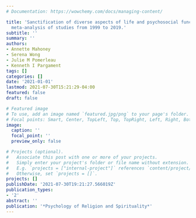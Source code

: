 ```yaml
---
# Documentation: https://wowchemy.com/docs/managing-content/

title: 'Sanctification of diverse aspects of life and psychosocial functioning: A
  meta-analysis of studies from 1999 to 2019.'
subtitle: ''
summary: ''
authors:
- Annette Mahoney
- Serena Wong
- Julie M Pomerleau
- Kenneth I Pargament
tags: []
categories: []
date: '2021-01-01'
lastmod: 2021-07-30T15:21:29-04:00
featured: false
draft: false

# Featured image
# To use, add an image named `featured.jpg/png` to your page's folder.
# Focal points: Smart, Center, TopLeft, Top, TopRight, Left, Right, BottomLeft, Bottom, BottomRight.
image:
  caption: ''
  focal_point: ''
  preview_only: false

# Projects (optional).
#   Associate this post with one or more of your projects.
#   Simply enter your project's folder or file name without extension.
#   E.g. `projects = ["internal-project"]` references `content/project/deep-learning/index.md`.
#   Otherwise, set `projects = []`.
projects: []
publishDate: '2021-07-30T19:21:27.566019Z'
publication_types:
- '2'
abstract: ''
publication: '*Psychology of Religion and Spirituality*'
---
```

